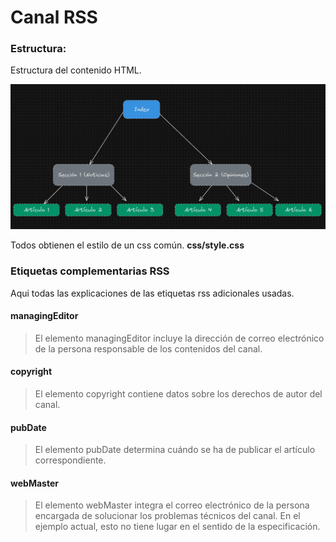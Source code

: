 # Canal RSS

### Estructura:

Estructura del contenido HTML.

![image](src/schema.png)

Todos obtienen el estilo de un css común. **css/style.css**

### Etiquetas complementarias RSS

Aqui todas las explicaciones de las etiquetas rss adicionales usadas.

#### managingEditor

> El elemento managingEditor incluye la dirección de correo electrónico de la persona responsable de los contenidos del canal.

#### copyright

> El elemento copyright contiene datos sobre los derechos de autor del canal.


#### pubDate

> El elemento pubDate determina cuándo se ha de publicar el artículo correspondiente.

#### webMaster

> El elemento webMaster integra el correo electrónico de la persona encargada de solucionar los problemas técnicos del canal. En el ejemplo actual, esto no tiene lugar en el sentido de la especificación.
